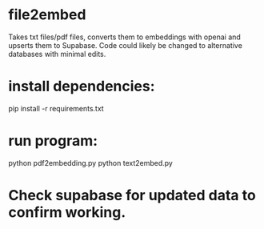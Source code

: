 # file2embed
Takes txt files/pdf files, converts them to embeddings with openai and upserts them to Supabase. Code could likely be changed to alternative databases with minimal edits.

# install dependencies:

pip install -r requirements.txt

# run program:

python pdf2embedding.py
python text2embed.py

# Check supabase for updated data to confirm working.
